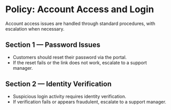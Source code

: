 # Policy: Account Access and Login

Account access issues are handled through standard procedures, with escalation when necessary.

## Section 1 — Password Issues
- Customers should reset their password via the portal.  
- If the reset fails or the link does not work, escalate to a support manager.  

## Section 2 — Identity Verification
- Suspicious login activity requires identity verification.  
- If verification fails or appears fraudulent, escalate to a support manager.  
